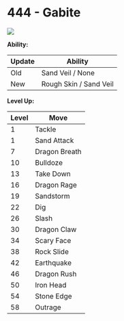 # 444 - Gabite
![][444]

**Ability:**

Update | Ability
---    | ---
Old    | Sand Veil / None
New    | Rough Skin / Sand Veil

**Level Up:**

Level | Move
---   | ---
  1   | Tackle
  1   | Sand Attack
  7   | Dragon Breath
 10   | Bulldoze
 13   | Take Down
 16   | Dragon Rage
 19   | Sandstorm
 22   | Dig
 26   | Slash
 30   | Dragon Claw
 34   | Scary Face
 38   | Rock Slide
 42   | Earthquake
 46   | Dragon Rush
 50   | Iron Head
 54   | Stone Edge
 58   | Outrage



[444]: /img/pokemon/444.png
